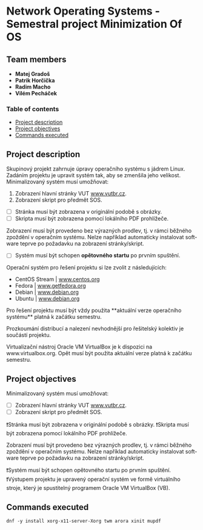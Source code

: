 # Network Operating Systems - Semestral project Minimization Of OS

## Team members

* **Matej Gradoš**
* **Patrik Horčička** 
* **Radim Macho** 
* **Vilém Pecháček** 

### Table of contents 
* [Project description](#description)
* [Project objectives](#objectives)
* [Commands executed](#commands)

<a name="description"></a>

## Project description

<p> Skupinový projekt zahrnuje úpravy operačního systému s jádrem Linux. Zadáním projektu je upravit systém tak, aby se zmenšila jeho velikost.
Minimalizovaný systém musí umožňovat: </p>

1. Zobrazení hlavní stránky VUT www.vutbr.cz.
2. Zobrazení skript pro předmět SOS.

- [ ] Stránka musí být zobrazena v originální podobě s obrázky. 
- [ ] Skripta musí být zobrazena pomocí lokálního PDF prohlížeče. 

<p> Zobrazení musí být provedeno bez výrazných prodlev, tj. v rámci běžného zpoždění v operačním systému. Nelze například automaticky instalovat soft- ware teprve po požadavku na zobrazení stránky/skript. </p>

- [ ] Systém musí být schopen **opětovného startu** po prvním spuštění.


<p> Operační systém pro řešení projektu si lze zvolit z následujících: </p>

* CentOS Stream | www.centos.org
* Fedora | www.getfedora.org
* Debian | www.debian.org
* Ubuntu | www.debian.org

<p> Pro řešení projektu musí být vždy použita **aktuální verze operačního systému** platná k začátku semestru. </p>
<p> Prozkoumání distribucí a nalezení nevhodnější pro řešitelský kolektiv je součástí projektu. </p>

<p> Virtualizační nástroj Oracle VM VirtualBox je k dispozici na www.virtualbox.org. Opět musí být použita aktuální verze platná k začátku semestru.</p>


<a name="objectives"></a>

## Project objectives

Minimalizovaný systém musí umožňovat:

- [ ] Zobrazení hlavní stránky VUT www.vutbr.cz.
- [ ] Zobrazení skript pro předmět SOS.

❗Stránka musí být zobrazena v originální podobě s obrázky. 
❗Skripta musí být zobrazena pomocí lokálního PDF prohlížeče. 

<p> Zobrazení musí být provedeno bez výrazných prodlev, tj. v rámci běžného zpoždění v operačním systému. Nelze například automaticky instalovat soft- ware teprve po požadavku na zobrazení stránky/skript. </p> 

❗Systém musí být schopen opětovného startu po prvním spuštění.
❗Výstupem projektu je upravený operační systém ve formě virtuálního stroje, který je spustitelný programem Oracle VM VirtualBox (VB).

<a name="commands"></a>
## Commands executed
`dnf -y install xorg-x11-server-Xorg twm arora xinit mupdf`
